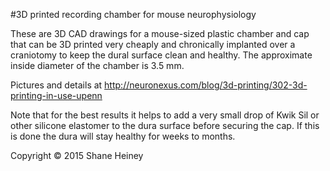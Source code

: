 #3D printed recording chamber for mouse neurophysiology

These are 3D CAD drawings for a mouse-sized plastic chamber and cap that can be 3D printed very cheaply and chronically implanted over a craniotomy to keep the dural surface clean and healthy. The approximate inside diameter of the chamber is 3.5 mm. 

Pictures and details at http://neuronexus.com/blog/3d-printing/302-3d-printing-in-use-upenn

Note that for the best results it helps to add a very small drop of Kwik Sil or other silicone elastomer to the dura surface before securing the cap. If this is done the dura will stay healthy for weeks to months. 

Copyright &copy; 2015 Shane Heiney
